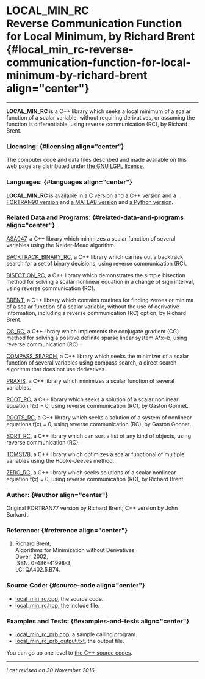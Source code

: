 LOCAL\_MIN\_RC\
Reverse Communication Function for Local Minimum, by Richard Brent {#local_min_rc-reverse-communication-function-for-local-minimum-by-richard-brent align="center"}
==================================================================

------------------------------------------------------------------------

**LOCAL\_MIN\_RC** is a C++ library which seeks a local minimum of a
scalar function of a scalar variable, without requiring derivatives, or
assuming the function is differentiable, using reverse communication
(RC), by Richard Brent.

### Licensing: {#licensing align="center"}

The computer code and data files described and made available on this
web page are distributed under [the GNU LGPL
license.](../../txt/gnu_lgpl.txt)

### Languages: {#languages align="center"}

**LOCAL\_MIN\_RC** is available in [a C
version](../../c_src/local_min_rc/local_min_rc.html) and [a C++
version](../../cpp_src/local_min_rc/local_min_rc.html) and [a FORTRAN90
version](../../f_src/local_min_rc/local_min_rc.html) and [a MATLAB
version](../../m_src/local_min_rc/local_min_rc.html) and [a Python
version](../../py_src/local_min_rc/local_min_rc.html).

### Related Data and Programs: {#related-data-and-programs align="center"}

[ASA047](../../cpp_src/asa047/asa047.html), a C++ library which
minimizes a scalar function of several variables using the Nelder-Mead
algorithm.

[BACKTRACK\_BINARY\_RC](../../cpp_src/backtrack_binary_rc/backtrack_binary_rc.html),
a C++ library which carries out a backtrack search for a set of binary
decisions, using reverse communication (RC).

[BISECTION\_RC](../../cpp_src/bisection_rc/bisection_rc.html), a C++
library which demonstrates the simple bisection method for solving a
scalar nonlinear equation in a change of sign interval, using reverse
communication (RC).

[BRENT](../../cpp_src/brent/brent.html), a C++ library which contains
routines for finding zeroes or minima of a scalar function of a scalar
variable, without the use of derivative information, including a reverse
communication (RC) option, by Richard Brent.

[CG\_RC](../../cpp_src/cg_rc/cg_rc.html), a C++ library which implements
the conjugate gradient (CG) method for solving a positive definite
sparse linear system A\*x=b, using reverse communication (RC).

[COMPASS\_SEARCH](../../cpp_src/compass_search/compass_search.html), a
C++ library which seeks the minimizer of a scalar function of several
variables using compass search, a direct search algorithm that does not
use derivatives.

[PRAXIS](../../cpp_src/praxis/praxis.html), a C++ library which
minimizes a scalar function of several variables.

[ROOT\_RC](../../cpp_src/root_rc/root_rc.html), a C++ library which
seeks a solution of a scalar nonlinear equation f(x) = 0, using reverse
communication (RC), by Gaston Gonnet.

[ROOTS\_RC](../../cpp_src/roots_rc/roots_rc.html), a C++ library which
seeks a solution of a system of nonlinear equations f(x) = 0, using
reverse communication (RC), by Gaston Gonnet.

[SORT\_RC](../../cpp_src/sort_rc/sort_rc.html), a C++ library which can
sort a list of any kind of objects, using reverse communication (RC).

[TOMS178](../../cpp_src/toms178/toms178.html), a C++ library which
optimizes a scalar functional of multiple variables using the
Hooke-Jeeves method.

[ZERO\_RC](../../cpp_src/zero_rc/zero_rc.html), a C++ library which
seeks solutions of a scalar nonlinear equation f(x) = 0, using reverse
communication (RC), by Richard Brent.

### Author: {#author align="center"}

Original FORTRAN77 version by Richard Brent; C++ version by John
Burkardt.

### Reference: {#reference align="center"}

1.  Richard Brent,\
    Algorithms for Minimization without Derivatives,\
    Dover, 2002,\
    ISBN: 0-486-41998-3,\
    LC: QA402.5.B74.

### Source Code: {#source-code align="center"}

-   [local\_min\_rc.cpp](local_min_rc.cpp), the source code.
-   [local\_min\_rc.hpp](local_min_rc.hpp), the include file.

### Examples and Tests: {#examples-and-tests align="center"}

-   [local\_min\_rc\_prb.cpp](local_min_rc_prb.cpp), a sample calling
    program.
-   [local\_min\_rc\_prb\_output.txt](local_min_rc_prb_output.txt), the
    output file.

You can go up one level to [the C++ source codes](../cpp_src.html).

------------------------------------------------------------------------

*Last revised on 30 November 2016.*
